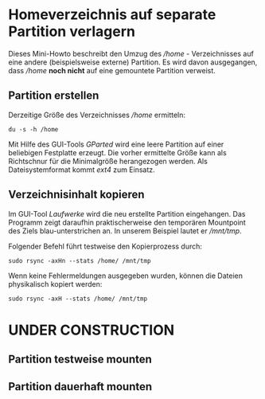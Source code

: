 # Homeverzeichnis auf separate Partition verlagern

Dieses Mini-Howto beschreibt den Umzug des */home* - Verzeichnisses auf eine andere (beispielsweise externe) Partition.
Es wird davon ausgegangen, dass */home* **noch nicht** auf eine gemountete Partition verweist.

##  Partition erstellen

Derzeitige Größe des Verzeichnisses */home* ermitteln:
```
du -s -h /home
```

Mit Hilfe des GUI-Tools *GParted* wird eine leere Partition auf einer beliebigen Festplatte erzeugt.
Die vorher ermittelte Größe kann als Richtschnur für die Minimalgröße herangezogen werden.
Als Dateisystemformat kommt *ext4* zum Einsatz.

## Verzeichnisinhalt kopieren

Im GUI-Tool *Laufwerke* wird die neu erstellte Partition eingehangen.
Das Programm zeigt daraufhin praktischerweise den temporären Mountpoint
des Ziels blau-unterstrichen an.
In unserem Beispiel lautet er */mnt/tmp*.

Folgender Befehl führt testweise den Kopierprozess durch:
```
sudo rsync -axHn --stats /home/ /mnt/tmp
```
Wenn keine Fehlermeldungen ausgegeben wurden, können die Dateien physikalisch kopiert werden:
```
sudo rsync -axH --stats /home/ /mnt/tmp
```

# UNDER CONSTRUCTION #

## Partition testweise mounten

## Partition dauerhaft mounten
